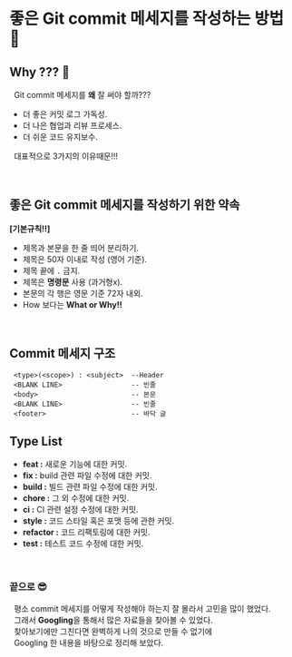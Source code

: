 # **좋은 Git commit 메세지를 작성하는 방법 📝**

## **Why ??? 🧐**
&nbsp; Git commit 메세지를 **왜** 잘 써야 할까???<br>
- 더 좋은 커밋 로그 가독성.
- 더 나은 협업과 리뷰 프로세스.
- 더 쉬운 코드 유지보수. <br>

&nbsp; 대표적으로 3가지의 이유때문!!!<br>

<br>

## **좋은 Git commit 메세지를 작성하기 위한 약속**

**[기본규칙!!]**

- 제목과 본문을 한 줄 띄어 분리하기.
- 제목은 50자 이내로 작성 (영어 기준).
- 제목 끝에 ```.``` 금지.
- 제목은 **명령문** 사용 (과거형x).
- 본문의 각 행은 영문 기준 72자 내외.
- How 보다는 **What or Why!!**

<br>

## **Commit 메세지 구조**
```
 <type>(<scope>) : <subject>  --Header
 <BLANK LINE>                 -- 빈줄
 <body>                       -- 본문
 <BLANK LINE>                 -- 빈줄
 <footer>                     -- 바닥 글
```
## **Type List**

- **feat :** 새로운 기능에 대한 커밋.
- **fix :** build 관련 파일 수정에 대한 커밋.
- **build :** 빌드 관련 파일 수정에 대한 커밋.
- **chore :** 그 외 수정에 대한 커밋.
- **ci :** CI 관련 설정 수정에 대한 커밋.
- **style :** 코드 스타일 혹은 포맷 등에 관한 커밋.
- **refactor :** 코드 리팩토링에 대한 커밋.
- **test :** 테스트 코드 수정에 대한 커밋.

<br>

### **끝으로 😎**
&nbsp; 평소 commit 메세지를 어떻게 작성해야 하는지 잘 몰라서 고민을 많이 했었다.<br> &nbsp; 그래서 **Googling**을 통해서 많은 자료들을 찾아볼 수 있었다.<br> &nbsp; 찾아보기에만 그친다면 완벽하게 나의 것으로 만들 수 없기에<br> &nbsp; Googling 한 내용을 바탕으로 정리해 보았다.




